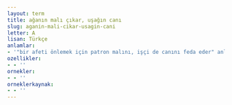 ```yaml
---
layout: term
title: ağanın malı çıkar, uşağın canı
slug: aganin-mali-cikar-usagin-cani
letter: A
lisan: Türkçe
anlamlar:
- '"bir afeti önlemek için patron malını, işçi de canını feda eder" anlamında kullanılan bir söz'
ozellikler:
- - ''
ornekler:
- - ''
orneklerkaynak:
- - ''
---
```

